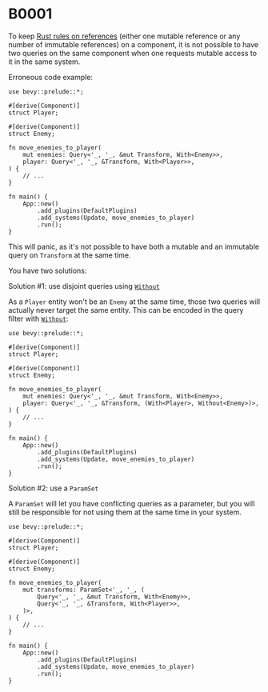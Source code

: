 # B0001

To keep [Rust rules on references](https://doc.rust-lang.org/book/ch04-02-references-and-borrowing.html#the-rules-of-references) (either one mutable reference or any number of immutable references) on a component, it is not possible to have two queries on the same component when one requests mutable access to it in the same system.

Erroneous code example:

```rust,should_panic
use bevy::prelude::*;

#[derive(Component)]
struct Player;

#[derive(Component)]
struct Enemy;

fn move_enemies_to_player(
    mut enemies: Query<'_, '_, &mut Transform, With<Enemy>>,
    player: Query<'_, '_, &Transform, With<Player>>,
) {
    // ...
}

fn main() {
    App::new()
        .add_plugins(DefaultPlugins)
        .add_systems(Update, move_enemies_to_player)
        .run();
}
```

This will panic, as it's not possible to have both a mutable and an immutable query on `Transform` at the same time.

You have two solutions:

Solution #1: use disjoint queries using [`Without`](https://docs.rs/bevy/*/bevy/ecs/query/struct.Without.html)

As a `Player` entity won't be an `Enemy` at the same time, those two queries will actually never target the same entity. This can be encoded in the query filter with [`Without`](https://docs.rs/bevy/*/bevy/ecs/query/struct.Without.html):

```rust,no_run
use bevy::prelude::*;

#[derive(Component)]
struct Player;

#[derive(Component)]
struct Enemy;

fn move_enemies_to_player(
    mut enemies: Query<'_, '_, &mut Transform, With<Enemy>>,
    player: Query<'_, '_, &Transform, (With<Player>, Without<Enemy>)>,
) {
    // ...
}

fn main() {
    App::new()
        .add_plugins(DefaultPlugins)
        .add_systems(Update, move_enemies_to_player)
        .run();
}
```

Solution #2: use a `ParamSet`

A `ParamSet` will let you have conflicting queries as a parameter, but you will still be responsible for not using them at the same time in your system.

```rust,no_run
use bevy::prelude::*;

#[derive(Component)]
struct Player;

#[derive(Component)]
struct Enemy;

fn move_enemies_to_player(
    mut transforms: ParamSet<'_, '_, (
        Query<'_, '_, &mut Transform, With<Enemy>>,
        Query<'_, '_, &Transform, With<Player>>,
    )>,
) {
    // ...
}

fn main() {
    App::new()
        .add_plugins(DefaultPlugins)
        .add_systems(Update, move_enemies_to_player)
        .run();
}
```
